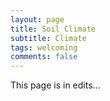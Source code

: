 ```yaml
---
layout: page
title: Soil Climate
subtitle: Climate
tags: welcoming
comments: false
---
```

This page is in edits...
